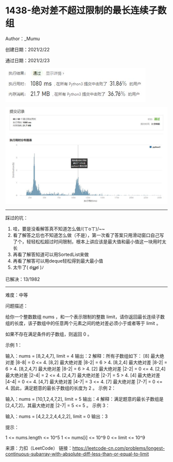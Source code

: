 # 1438-绝对差不超过限制的最长连续子数组

Author：_Mumu

创建日期：2021/2/22

通过日期：2021/2/23

![](./通过截图2.jpg)

![](./通过截图1.jpg)

*****

踩过的坑：

1. 哇，要是没看解答真不知道怎么做/(ㄒoㄒ)/~~
2. 看了解答之后也不知道怎么做（不是），第一次看了答案只用滑动窗口自己写了个，轻轻松松超过时间限制，根本上讲应该是最大值和最小值这一块用时太长
3. 再看了解答知道可以用SortedList来做
4. 再看了解答可以用deque轻松得到最大最小值
5. 太牛了( ఠൠఠ )ﾉ

已解决：13/1982

*****

难度：中等

问题描述：

给你一个整数数组 nums ，和一个表示限制的整数 limit，请你返回最长连续子数组的长度，该子数组中的任意两个元素之间的绝对差必须小于或者等于 limit 。

如果不存在满足条件的子数组，则返回 0 。



示例 1：

输入：nums = [8,2,4,7], limit = 4
输出：2 
解释：所有子数组如下：
[8] 最大绝对差 |8-8| = 0 <= 4.
[8,2] 最大绝对差 |8-2| = 6 > 4. 
[8,2,4] 最大绝对差 |8-2| = 6 > 4.
[8,2,4,7] 最大绝对差 |8-2| = 6 > 4.
[2] 最大绝对差 |2-2| = 0 <= 4.
[2,4] 最大绝对差 |2-4| = 2 <= 4.
[2,4,7] 最大绝对差 |2-7| = 5 > 4.
[4] 最大绝对差 |4-4| = 0 <= 4.
[4,7] 最大绝对差 |4-7| = 3 <= 4.
[7] 最大绝对差 |7-7| = 0 <= 4. 
因此，满足题意的最长子数组的长度为 2 。
示例 2：

输入：nums = [10,1,2,4,7,2], limit = 5
输出：4 
解释：满足题意的最长子数组是 [2,4,7,2]，其最大绝对差 |2-7| = 5 <= 5 。
示例 3：

输入：nums = [4,2,2,2,4,4,2,2], limit = 0
输出：3


提示：

1 <= nums.length <= 10^5
1 <= nums[i] <= 10^9
0 <= limit <= 10^9

来源：力扣（LeetCode）
链接：https://leetcode-cn.com/problems/longest-continuous-subarray-with-absolute-diff-less-than-or-equal-to-limit